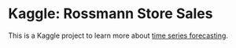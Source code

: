 # Kaggle: Rossmann Store Sales

This is a Kaggle project to learn more about [time series forecasting](https://en.wikipedia.org/wiki/Time_series).